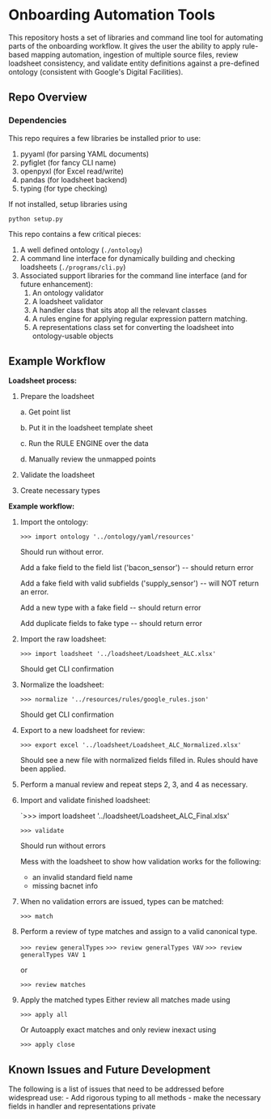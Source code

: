 
# Onboarding Automation Tools
This repository hosts a set of libraries and command line tool for automating parts of the onboarding workflow.
It gives the user the ability to apply rule-based mapping automation, ingestion of multiple source files,
review loadsheet consistency, and validate entity definitions against a pre-defined ontology (consistent with
Google's Digital Facilities).

## Repo Overview

### Dependencies
This repo requires a few libraries be installed prior to use:
1. pyyaml (for parsing YAML documents)
2. pyfiglet (for fancy CLI name)
3. openpyxl (for Excel read/write)
4. pandas (for loadsheet backend)
5. typing (for type checking)

If not installed, setup libraries using

```python setup.py```

This repo contains a few critical pieces:

1. A well defined ontology (`./ontology`)
2. A command line interface for dynamically building and checking loadsheets (`./programs/cli.py`)
3. Associated support libraries for the command line interface (and for future enhancement):
	1. An ontology validator
	2. A loadsheet validator
	3. A handler class that sits atop all the relevant classes
	4. A rules engine for applying regular expression pattern matching.
	5. A representations class set for converting the loadsheet into ontology-usable objects


## Example Workflow


**Loadsheet process:**
1. Prepare the loadsheet

	a. Get point list
	
	b. Put it in the loadsheet template sheet
	
	c. Run the RULE ENGINE over the data
	
	d. Manually review the unmapped points
	
2. Validate the loadsheet
3. Create necessary types


**Example workflow:**
1. Import the ontology:

	`>>> import ontology '../ontology/yaml/resources'`

	Should run without error.
	
	Add a fake field to the field list ('bacon_sensor') -- should return error
	
	Add a fake field with valid subfields ('supply_sensor') -- will NOT return an error.
	
	Add a new type with a fake field -- should return error
	
	Add duplicate fields to fake type -- should return error

2. Import the raw loadsheet:

	`>>> import loadsheet '../loadsheet/Loadsheet_ALC.xlsx'`

	Should get CLI confirmation

3. Normalize the loadsheet:

	`>>> normalize '../resources/rules/google_rules.json'`

	Should get CLI confirmation

4. Export to a new loadsheet for review:

	`>>> export excel '../loadsheet/Loadsheet_ALC_Normalized.xlsx'`

	Should see a new file with normalized fields filled in.
	Rules should have been applied.

5. Perform a manual review and repeat steps 2, 3, and 4 as necessary.

6. Import and validate finished loadsheet:

	`>>> import loadsheet '../loadsheet/Loadsheet_ALC_Final.xlsx'
	
	`>>> validate`

	Should run without errors

	Mess with the loadsheet to show how validation works for the following:
	- an invalid standard field name
	- missing bacnet info

7. When no validation errors are issued, types can be matched:

	`>>> match`

8. Perform a review of type matches and assign to a valid canonical type.

	`>>> review generalTypes`
	`>>> review generalTypes VAV`
	`>>> review generalTypes VAV 1`

	or

	`>>> review matches`


9. Apply the matched types
	Either review all matches made using

	`>>> apply all`

	Or Autoapply exact matches and only review inexact using

	`>>> apply close`


## Known Issues and Future Development

The following is a list of issues that need to be addressed before widespread use:
	- Add rigorous typing to all methods
	- make the necessary fields in handler and representations private

